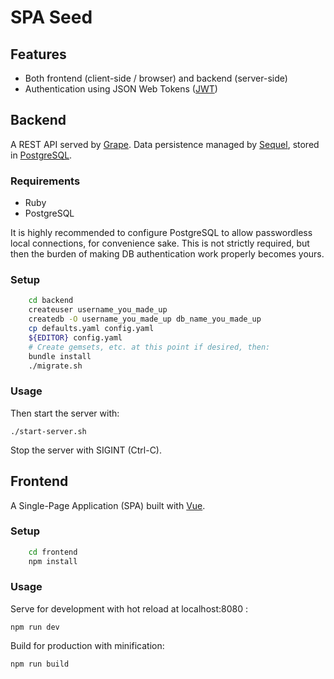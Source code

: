 # SPA Seed

## Features

* Both frontend (client-side / browser) and backend (server-side)
* Authentication using JSON Web Tokens ([JWT](http://jwt.io/))

## Backend

A REST API served by [Grape](https://github.com/ruby-grape/grape).
Data persistence managed by [Sequel](http://sequel.jeremyevans.net/), stored in
[PostgreSQL](http://www.postgresql.org/).

### Requirements

* Ruby
* PostgreSQL

It is highly recommended to configure PostgreSQL to allow passwordless local
connections, for convenience sake.  This is not strictly required, but then
the burden of making DB authentication work properly becomes yours.

### Setup

``` bash
    cd backend
    createuser username_you_made_up
    createdb -O username_you_made_up db_name_you_made_up
    cp defaults.yaml config.yaml
    ${EDITOR} config.yaml
    # Create gemsets, etc. at this point if desired, then:
    bundle install
    ./migrate.sh
```

### Usage

Then start the server with:

    ./start-server.sh

Stop the server with SIGINT (Ctrl-C).

## Frontend

A Single-Page Application (SPA) built with [Vue](http://vuejs.org/).

### Setup

``` bash
    cd frontend
    npm install
```

### Usage

Serve for development with hot reload at localhost:8080 :

    npm run dev

Build for production with minification:

    npm run build
